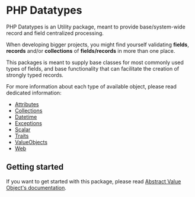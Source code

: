 # PHP Datatypes

PHP Datatypes is an Utility package, meant to provide base/system-wide record and field centralized processing.

When developing bigger projects, you might find yourself validating **fields**, **records** and/or **collections**
of **fields/records** in more than one place.

This packages is meant to supply base classes for most commonly used types of fields, and base functionality that
can facilitate the creation of strongly typed records.

For more information about each type of available object, please read dedicated information:

- [Attributes](Attributes/)
- [Collections](Collections/)
- [Datetime](Datetime/)
- [Exceptions](Exceptions/)
- [Scalar](Scalar/)
- [Traits](Traits/)
- [ValueObjects](ValueObjects/)
- [Web](Web/)

## Getting started

If you want to get started with this package, please read
[Abstract Value Object's documentation](https://github.com/HRADigital/php-datatypes/blob/master/src/ValueObjects).
